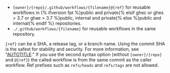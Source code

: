 - `{owner}/{repo}/.github/workflows/{filename}@{ref}` for reusable workflows in {% ifversion fpt %}public and private{% elsif ghec or ghes > 3.7 or ghae > 3.7 %}public, internal and private{% else %}public and internal{% endif %} repositories.
- `./.github/workflows/{filename}` for reusable workflows in the same repository.

`{ref}` can be a SHA, a release tag, or a branch name. Using the commit SHA is the safest for stability and security. For more information, see "[AUTOTITLE](/actions/security-guides/security-hardening-for-github-actions#reusing-third-party-workflows)." If you use the second syntax option (without `{owner}/{repo}` and `@{ref}`) the called workflow is from the same commit as the caller workflow. Ref prefixes such as `refs/heads` and `refs/tags` are not allowed.
